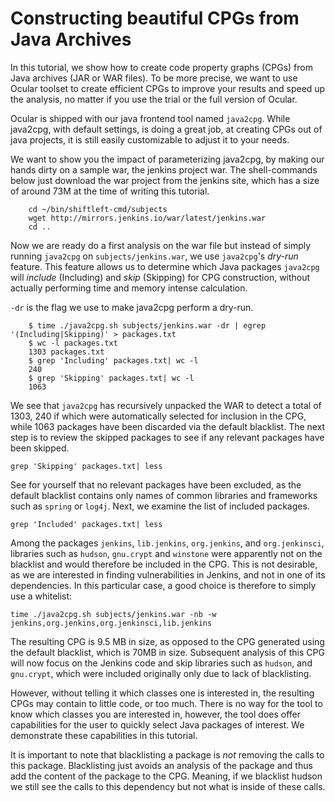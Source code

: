 # Constructing beautiful CPGs from Java Archives

In this tutorial, we show how to create code property graphs (CPGs) from 
Java archives (JAR or WAR files). To be more precise, we want to use Ocular toolset 
to create efficient CPGs to improve your results and speed up the analysis, 
no matter if you use the trial or the full version of Ocular. 

Ocular is shipped with our java frontend tool named `java2cpg`. While java2cpg, 
with default settings, is doing a great job, at creating CPGs out of java projects, 
it is still easily customizable to adjust it to your needs. 

We want to show you the impact of parameterizing java2cpg, by making 
our hands dirty on a sample war, the jenkins project war. The shell-commands 
below just download the war project from the jenkins site, which has a size 
of around 73M at the time of writing this tutorial. 

```
	cd ~/bin/shiftleft-cmd/subjects
	wget http://mirrors.jenkins.io/war/latest/jenkins.war
	cd ..	
```

Now we are ready do a first analysis on the war file but instead 
of simply running `java2cpg` on `subjects/jenkins.war`, we use
`java2cpg`'s *dry-run* feature. This feature allows us to determine
which Java packages `java2cpg` will *include* (Including) and *skip* (Skipping) 
for CPG construction, without actually performing time and memory intense calculation.

`-dr` is the flag we use to make java2cpg perform a dry-run. 

```
	$ time ./java2cpg.sh subjects/jenkins.war -dr | egrep '(Including|Skipping)' > packages.txt
	$ wc -l packages.txt
	1303 packages.txt
	$ grep 'Including' packages.txt| wc -l
	240
	$ grep 'Skipping' packages.txt| wc -l
	1063
```

We see that `java2cpg` has recursively unpacked the WAR to detect a
total of 1303, 240 if which were automatically selected for inclusion
in the CPG, while 1063 packages have been discarded via the default
blacklist. The next step is to review the skipped packages to see if any relevant packages have been skipped.

```
grep 'Skipping' packages.txt| less
```

See for yourself that no relevant packages have been excluded, as the default blacklist contains only names of common libraries and frameworks such as `spring` or `log4j`. Next, we examine the list of included packages.

```
grep 'Included' packages.txt| less
```

Among the packages `jenkins`, `lib.jenkins`, `org.jenkins`, and `org.jenkinsci`, libraries such as `hudson`, `gnu.crypt` and `winstone` were apparently not on the blacklist and would therefore be included in the CPG. This is not desirable, as we are interested in finding vulnerabilities in Jenkins, and not in one of its dependencies. In this particular case, a good choice is therefore to simply use a whitelist:

```
time ./java2cpg.sh subjects/jenkins.war -nb -w jenkins,org.jenkins,org.jenkinsci,lib.jenkins
```
The resulting CPG is 9.5 MB in size, as opposed to the CPG generated using the default blacklist, which is 70MB in size. Subsequent analysis of this CPG will now focus on the Jenkins code and skip libraries such as `hudson`, and `gnu.crypt`, which were included originally only due to lack of blacklisting.


However, without telling it which classes one is interested in, the resulting 
CPGs may contain to little code, or too much. There is no way for the tool 
to know which classes you are interested in, however, the tool does offer
capabilities for the user to quickly select Java packages of
interest. We demonstrate these capabilities in this tutorial.


It is important to note that blacklisting a package is *not* removing the calls to this package. Blacklisting just avoids an analysis of the package and thus add the content of the package to the CPG. Meaning, if we blacklist hudson we still see the calls to this dependency but not what is inside of these calls. 
